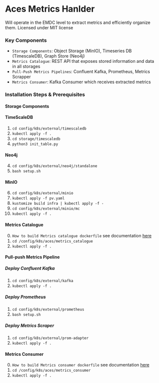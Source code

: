 # Aces Metrics Hanlder
Will operate in the EMDC level to extract metrics and efficiently organize them.
Licensed under MIT license

### Key Components
+ `Storage Components`: Object Storage (MinIO), Timeseries DB (TimescaleDB), Graph Store (Neo4j)
+ `Metrics Catalogue`: REST API that exposes stored information and data in all storages
+ `Pull-Push Metrics Pipelines`: Confluent Kafka, Prometheus, Metrics Scrapper
+ `Metrics Consumer`: Kafka Consumer which receives extracted metrics

### Installation Steps & Prerequisites

#### Storage Components
#### TimeScaleDB
1. `cd config/k8s/external/timescaledb`
2. `kubectl apply -f .`
3. `cd storage/timescaledb`
3. `python3 init_table.py`
#### Neo4j
4. `cd config/k8s/external/neo4j/standalone`
5. `bash setup.sh`
#### MinIO
6. `cd config/k8s/external/minio`
7. `kubectl apply -f pv.yaml`
8. `kustomize build infra | kubectl apply -f -`
9. `cd config/k8s/external/minio/mc`
10. `kubectl apply -f .`

#### Metrics Catalogue
0. `How to build Metrics catalogue dockerfile` see documentation [here](metrics_catalogue/README.md)
1. `cd /config/k8s/aces/metrics_catalogue`
2. `kubectl apply -f .`

#### Pull-push Metrics Pipeline
##### Deploy Confluent Kafka
1. `cd config/k8s/external/kafka`
2. `kubectl apply -f .`
##### Deploy Prometheus
1. `cd config/k8s/external/prometheus`
2. `bash setup.sh`
##### Deploy Metrics Scraper
1. `cd config/k8s/external/prom-adapter`
2. `kubectl apply -f .`

#### Metrics Consumer
0. `How to build Metrics consumer dockerfile` see documentation [here](metrics_consumer/README.md)
1. `cd /config/k8s/aces/metrics_consumer`
2. `kubectl apply -f .`
